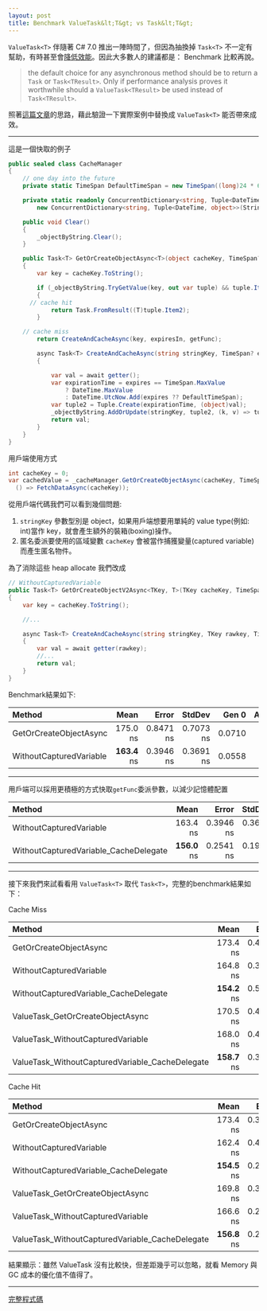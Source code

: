 ```yaml
---
layout: post
title: Benchmark ValueTask&lt;T&gt; vs Task&lt;T&gt;
---
```


`ValueTask<T>` 伴隨著 C# 7.0 推出一陣時間了，但因為抽換掉 `Task<T>` 不一定有幫助，有時甚至會[降低效能](https://stackoverflow.com/a/43003779)。因此大多數人的建議都是： Benchmark 比較再說。

>the default choice for any asynchronous method should be to return a `Task` or `Task<TResult>`. Only if performance analysis proves it worthwhile should a `ValueTask<TResult>` be used instead of `Task<TResult>`.


照著[這篇文章](https://blogs.msdn.microsoft.com/seteplia/2018/01/25/the-performance-characteristics-of-async-methods/)的思路，藉此驗證一下實際案例中替換成 `ValueTask<T>` 能否帶來成效。

----

這是一個快取的例子

```csharp
public sealed class CacheManager
{
	// one day into the future
	private static TimeSpan DefaultTimeSpan = new TimeSpan((long)24 * 60 * 60 * TimeSpan.TicksPerSecond);

	private static readonly ConcurrentDictionary<string, Tuple<DateTime, object>> _objectByString =
		new ConcurrentDictionary<string, Tuple<DateTime, object>>(StringComparer.OrdinalIgnoreCase);

	public void Clear()
	{
		_objectByString.Clear();
	}

	public Task<T> GetOrCreateObjectAsync<T>(object cacheKey, TimeSpan? expiresIn, Func<Task<T>> getFunc)
	{
		var key = cacheKey.ToString();

		if (_objectByString.TryGetValue(key, out var tuple) && tuple.Item1 >= DateTime.UtcNow)
		{
      // cache hit
			return Task.FromResult((T)tuple.Item2);
		}

    // cache miss
		return CreateAndCacheAsync(key, expiresIn, getFunc);

		async Task<T> CreateAndCacheAsync(string stringKey, TimeSpan? expires, Func<Task<T>> getter)
		{

			var val = await getter();
			var expirationTime = expires == TimeSpan.MaxValue
				? DateTime.MaxValue
				: DateTime.UtcNow.Add(expires ?? DefaultTimeSpan);
			var tuple2 = Tuple.Create(expirationTime, (object)val);
			_objectByString.AddOrUpdate(stringKey, tuple2, (k, v) => tuple2);
			return val;
		}
	}
}
```

用戶端使用方式

```csharp
int cacheKey = 0;
var cachedValue = _cacheManager.GetOrCreateObjectAsync(cacheKey, TimeSpan.MaxValue, 
  () => FetchDataAsync(cacheKey));
```

從用戶端代碼我們可以看到幾個問題:

1. ```stringKey``` 參數型別是 object，如果用戶端想要用單純的 value type(例如: int)當作 key，就會產生額外的裝箱(boxing)操作。
2. 匿名委派要使用的區域變數 ```cacheKey``` 會被當作捕獲變量(captured variable)而產生匿名物件。

為了消除這些 heap allocate 我們改成

```csharp
// WithoutCapturedVariable
public Task<T> GetOrCreateObjectV2Async<TKey, T>(TKey cacheKey, TimeSpan? expiresIn, Func<TKey, Task<T>> getFunc)
{
	var key = cacheKey.ToString();

	//...

	async Task<T> CreateAndCacheAsync(string stringKey, TKey rawkey, TimeSpan? expires, Func<TKey, Task<T>> getter)
	{
		var val = await getter(rawkey);
		//...
		return val;
	}
}
```

Benchmark結果如下:

|                                           Method |     Mean |     Error |    StdDev |  Gen 0 | Allocated |
|:----------------------------------------------- |---------:|----------:|----------:|-------:|----------:|
|                          GetOrCreateObjectAsync | 175.0 ns | 0.8471 ns | 0.7073 ns | 0.0710 |     224 B |
|                         WithoutCapturedVariable | **163.4** ns | 0.3946 ns | 0.3691 ns | 0.0558 |     **176** B |

------

用戶端可以採用更積極的方式快取`getFunc`委派參數，以減少記憶體配置

|                                          Method |     Mean |     Error |    StdDev |  Gen 0 | Allocated |
|:----------------------------------------------- |---------:|----------:|----------:|-------:|----------:|
|                         WithoutCapturedVariable | 163.4 ns | 0.3946 ns | 0.3691 ns | 0.0558 |     176 B |
|           WithoutCapturedVariable_CacheDelegate | **156.0** ns | 0.2541 ns | 0.1984 ns | 0.0355 |     **112** B |

------

接下來我們來試看看用 `ValueTask<T>` 取代 `Task<T>`，完整的benchmark結果如下：

Cache Miss

|                                            Method |     Mean |     Error |    StdDev |  Gen 0 | Allocated |
|:----------------------------------------------- |---------:|----------:|----------:|-------:|----------:|
|                          GetOrCreateObjectAsync | 173.4 ns | 0.4277 ns | 0.3791 ns | 0.0710 |     **224** B |
|                         WithoutCapturedVariable | 164.8 ns | 0.3074 ns | 0.2725 ns | 0.0558 |     176 B |
|           WithoutCapturedVariable_CacheDelegate | **154.2** ns | 0.5140 ns | 0.4292 ns | 0.0355 |     112 B |
|                ValueTask_GetOrCreateObjectAsync | 170.5 ns | 0.4437 ns | 0.4151 ns | 0.0381 |     120 B |
|               ValueTask_WithoutCapturedVariable | 168.0 ns | 0.4448 ns | 0.4161 ns | 0.0305 |      96 B |
| ValueTask_WithoutCapturedVariable_CacheDelegate | **158.7** ns | 0.3101 ns | 0.2749 ns | 0.0100 |      **32** B |

Cache Hit

|                                          Method |     Mean |     Error |    StdDev |  Gen 0 | Allocated |
|:----------------------------------------------- |---------:|----------:|----------:|-------:|----------:|
|                          GetOrCreateObjectAsync | 173.4 ns | 0.3568 ns | 0.3338 ns | 0.0710 |     224 B |
|                         WithoutCapturedVariable | 162.4 ns | 0.4580 ns | 0.4060 ns | 0.0558 |     176 B |
|           WithoutCapturedVariable_CacheDelegate | **154.5** ns | 0.2841 ns | 0.2658 ns | 0.0355 |     112 B |
|                ValueTask_GetOrCreateObjectAsync | 169.8 ns | 0.3438 ns | 0.3048 ns | 0.0379 |     120 B |
|               ValueTask_WithoutCapturedVariable | 166.6 ns | 0.2539 ns | 0.2251 ns | 0.0303 |      96 B |
| ValueTask_WithoutCapturedVariable_CacheDelegate | **156.8** ns | 0.2152 ns | 0.1797 ns | 0.0100 |      32 B |

結果顯示：雖然 ValueTask 沒有比較快，但差距幾乎可以忽略，就看 Memory 與 GC 成本的優化值不值得了。

------

[完整程式碼](https://github.com/mkjeff/Benchmark/blob/master/CacheManager.linq)
